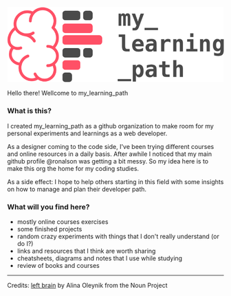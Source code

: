![my_learning_path logo](images/learning_path_logo.png)

Hello there! Wellcome to my_learning_path

### What is this?
I created my_learning_path as a github organization to make room for my personal experiments and learnings as a web developer.

As a designer coming to the code side, I've been trying different courses and online resources in a daily basis. After awhile I noticed that my main github profile @ronalson was getting a bit messy. So my idea here is to make this org the home for my coding studies.

As a side effect: I hope to help others starting in this field with some insights on how to manage and plan their developer path.

### What will you find here?

- mostly online courses exercises
- some finished projects
- random crazy experiments with things that I don't really understand (or do I?)
- links and resources that I think are worth sharing
- cheatsheets, diagrams and notes that I use while studying
- review of books and courses

---

Credits: [left brain](https://thenounproject.com/search/?q=brain&i=872845) by Alina Oleynik from the Noun Project
